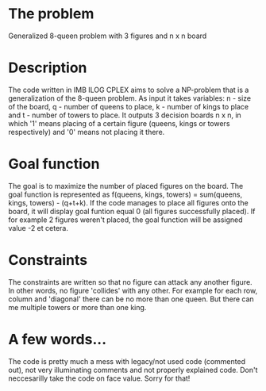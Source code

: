 # The problem
Generalized 8-queen problem with 3 figures and n x n board

# Description
The code written in IMB ILOG CPLEX aims to solve a NP-problem that is a generalization of the 8-queen problem.
As input it takes variables: n - size of the board, q - number of queens to place, k - number of kings to place and t - number of towers to place.
It outputs 3 decision boards n x n, in which '1' means placing of a certain figure (queens, kings or towers respectively) and '0' means not placing it there.

# Goal function
The goal is to maximize the number of placed figures on the board. The goal function is represented as f(queens, kings, towers) = sum(queens, kings, towers) - (q+t+k).
If the code manages to place all figures onto the board, it will display goal funtion equal 0 (all figures successfully placed). If for example 2 figures weren't placed, the goal function
will be assigned value -2 et cetera.

# Constraints
The constraints are written so that no figure can attack any another figure. In other words, no figure 'collides' with any other.
For example for each row, column and 'diagonal' there can be no more than one queen. But there can me multiple towers or more than one king.

# A few words...
The code is pretty much a mess with legacy/not used code (commented out), not very illuminating comments and not properly explained code. Don't neccesarilly take the code on face value.
Sorry for that!
